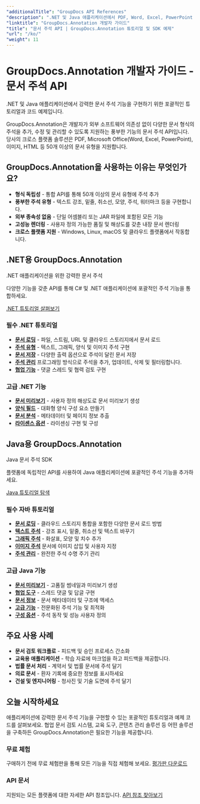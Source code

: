 ```yaml
---
"additionalTitle": "GroupDocs API References"
"description": ".NET 및 Java 애플리케이션에서 PDF, Word, Excel, PowerPoint 문서에 주석을 추가하는 방법을 알아보세요. 텍스트 마크업, 주석, 도형 및 협업 기능에 대한 단계별 튜토리얼을 제공합니다."
"linktitle": "GroupDocs.Annotation 개발자 가이드"
"title": "문서 주석 API | GroupDocs.Annotation 튜토리얼 및 SDK 예제"
"url": "/ko/"
"weight": 11
---
```


# GroupDocs.Annotation 개발자 가이드 - 문서 주석 API

.NET 및 Java 애플리케이션에서 강력한 문서 주석 기능을 구현하기 위한 포괄적인 튜토리얼과 코드 예제입니다.

GroupDocs.Annotation은 개발자가 외부 소프트웨어 의존성 없이 다양한 문서 형식의 주석을 추가, 수정 및 관리할 수 있도록 지원하는 풍부한 기능의 문서 주석 API입니다. 당사의 크로스 플랫폼 솔루션은 PDF, Microsoft Office(Word, Excel, PowerPoint), 이미지, HTML 등 50개 이상의 문서 유형을 지원합니다.

## GroupDocs.Annotation을 사용하는 이유는 무엇인가요?

- **형식 독립성** - 통합 API를 통해 50개 이상의 문서 유형에 주석 추가
- **풍부한 주석 유형** - 텍스트 강조, 밑줄, 취소선, 모양, 주석, 워터마크 등을 구현합니다.
- **외부 종속성 없음** - 단일 어셈블리 또는 JAR 파일에 포함된 모든 기능
- **고성능 렌더링** - 사용자 정의 가능한 품질 및 해상도를 갖춘 내장 문서 렌더링
- **크로스 플랫폼 지원** - Windows, Linux, macOS 및 클라우드 플랫폼에서 작동합니다.

## .NET용 GroupDocs.Annotation

.NET 애플리케이션을 위한 강력한 문서 주석

다양한 기능을 갖춘 API를 통해 C# 및 .NET 애플리케이션에 포괄적인 주석 기능을 통합하세요.

[.NET 튜토리얼 살펴보기](./net/)

### 필수 .NET 튜토리얼

- [**문서 로딩**](./net/document-loading) - 파일, 스트림, URL 및 클라우드 스토리지에서 문서 로드
- [**주석 유형**](./net/text-annotations) - 텍스트, 그래픽, 양식 및 이미지 주석 구현
- [**문서 저장**](./net/document-saving) - 다양한 출력 옵션으로 주석이 달린 문서 저장
- [**주석 관리**](./net/annotation-management) 프로그래밍 방식으로 주석을 추가, 업데이트, 삭제 및 필터링합니다.
- [**협업 기능**](./net/reply-management) - 댓글 스레드 및 협력 검토 구현

### 고급 .NET 기능

- [**문서 미리보기**](./net/document-preview) - 사용자 정의 해상도로 문서 미리보기 생성
- [**양식 필드**](./net/form-field-annotations) - 대화형 양식 구성 요소 만들기
- [**문서 분석**](./net/document-information) - 메타데이터 및 페이지 정보 추출
- [**라이센스 옵션**](./net/licensing-and-configuration) - 라이센싱 구현 및 구성

## Java용 GroupDocs.Annotation

Java 문서 주석 SDK

플랫폼에 독립적인 API를 사용하여 Java 애플리케이션에 포괄적인 주석 기능을 추가하세요.

[Java 튜토리얼 탐색](./java/)

### 필수 자바 튜토리얼

- [**문서 로딩**](./java/document-loading) - 클라우드 스토리지 통합을 포함한 다양한 문서 로드 방법
- [**텍스트 주석**](./java/text-annotations) - 강조 표시, 밑줄, 취소선 및 텍스트 바꾸기
- [**그래픽 주석**](./java/graphical-annotations) - 화살표, 모양 및 치수 추가
- [**이미지 주석**](./java/image-annotations) 문서에 이미지 삽입 및 사용자 지정  
- [**주석 관리**](./java/annotation-management) - 완전한 주석 수명 주기 관리

### 고급 Java 기능

- [**문서 미리보기**](./java/document-preview) - 고품질 썸네일과 미리보기 생성
- [**협업 도구**](./java/reply-management) - 스레드 댓글 및 답글 구현
- [**문서 정보**](./java/document-information) - 문서 메타데이터 및 구조에 액세스
- [**고급 기능**](./java/advanced-features) - 전문화된 주석 기능 및 최적화
- [**구성 옵션**](./java/licensing-and-configuration) - 주석 동작 및 성능 사용자 정의

## 주요 사용 사례

- **문서 검토 워크플로** - 피드백 및 승인 프로세스 간소화
- **교육용 애플리케이션** - 학습 자료에 마크업을 하고 피드백을 제공합니다.
- **법률 문서 처리** - 계약서 및 법률 문서에 주석 달기
- **의료 문서** - 환자 기록에 중요한 정보를 표시하세요
- **건설 및 엔지니어링** - 청사진 및 기술 도면에 주석 달기

## 오늘 시작하세요

애플리케이션에 강력한 문서 주석 기능을 구현할 수 있는 포괄적인 튜토리얼과 예제 코드를 살펴보세요. 협업 문서 검토 시스템, 교육 도구, 콘텐츠 관리 솔루션 등 어떤 솔루션을 구축하든 GroupDocs.Annotation은 필요한 기능을 제공합니다.

### 무료 체험
구매하기 전에 무료 체험판을 통해 모든 기능을 직접 체험해 보세요.
[평가판 다운로드](https://releases.groupdocs.com/annotation/)

### API 문서
지원되는 모든 플랫폼에 대한 자세한 API 참조입니다.
[API 참조 찾아보기](https://reference.groupdocs.com/annotation/)